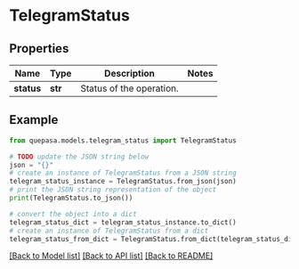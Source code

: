 # TelegramStatus


## Properties

Name | Type | Description | Notes
------------ | ------------- | ------------- | -------------
**status** | **str** | Status of the operation. | 

## Example

```python
from quepasa.models.telegram_status import TelegramStatus

# TODO update the JSON string below
json = "{}"
# create an instance of TelegramStatus from a JSON string
telegram_status_instance = TelegramStatus.from_json(json)
# print the JSON string representation of the object
print(TelegramStatus.to_json())

# convert the object into a dict
telegram_status_dict = telegram_status_instance.to_dict()
# create an instance of TelegramStatus from a dict
telegram_status_from_dict = TelegramStatus.from_dict(telegram_status_dict)
```
[[Back to Model list]](../README.md#documentation-for-models) [[Back to API list]](../README.md#documentation-for-api-endpoints) [[Back to README]](../README.md)



